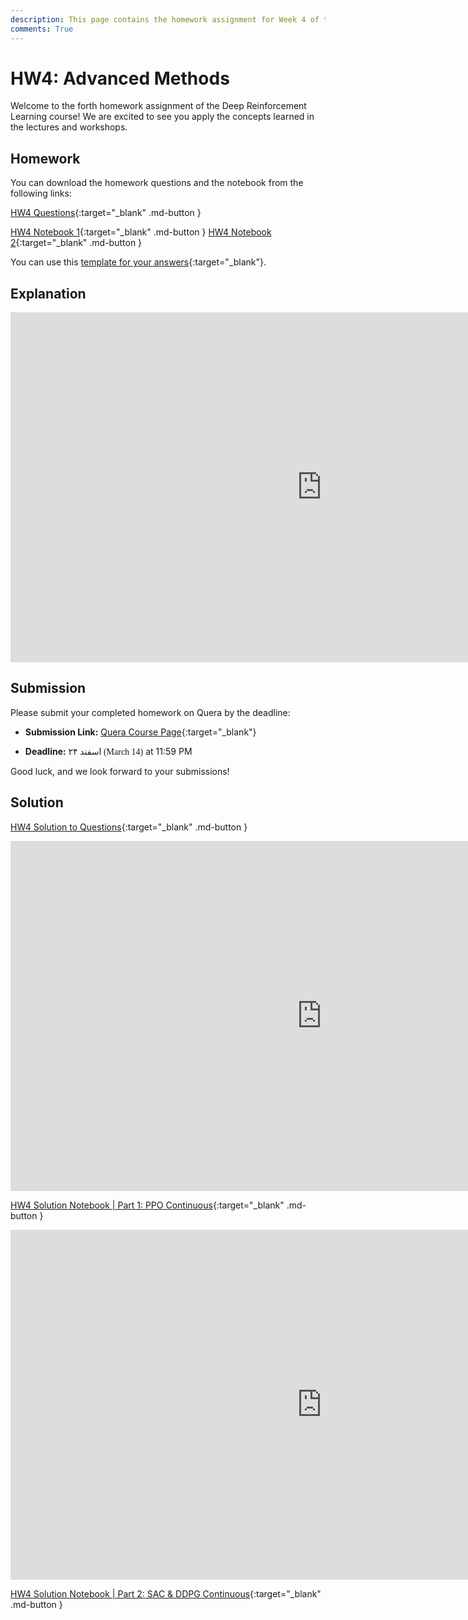```yaml
---
description: This page contains the homework assignment for Week 4 of the Deep Reinforcement Learning course, focusing on Advanced RL Methods.
comments: True
---
```


# HW4: Advanced Methods	

Welcome to the forth homework assignment of the Deep Reinforcement Learning course! We are excited to see you apply the concepts learned in the lectures and workshops.

## Homework

You can download the homework questions and the notebook from the following links:

[HW4 Questions](https://raw.githubusercontent.com/DeepRLCourse/Homework-4-Questions/refs/heads/main/HW4_Questions.pdf){:target="_blank" .md-button }

[HW4 Notebook 1](https://raw.githubusercontent.com/DeepRLCourse/Homework-4-Questions/refs/heads/main/HW4_P1_PPO_Continuous.ipynb){:target="_blank" .md-button }
[HW4 Notebook 2](https://raw.githubusercontent.com/DeepRLCourse/Homework-4-Questions/refs/heads/main/HW4_P2_SAC_DDPG_Continuous.ipynb){:target="_blank" .md-button }

You can use this [template for your answers](https://github.com/DeepRLCourse/Homework-4-Template){:target="_blank"}.

## Explanation

<iframe width="996" height="560" src="https://www.youtube.com/embed/-ryMWO2guBo" title="YouTube video player" frameborder="0" allow="accelerometer; autoplay; clipboard-write; encrypted-media; gyroscope; picture-in-picture; web-share" referrerpolicy="strict-origin-when-cross-origin" allowfullscreen></iframe>

## Submission

Please submit your completed homework on Quera by the deadline:

- **Submission Link:** [Quera Course Page](https://quera.org/course/add_to_course/course/20598/){:target="_blank"}

- **Deadline:** <span style="direction: rtl;font-family: Vazirmatn;">۲۴ اسفند (March 14)</span> at 11:59 PM

Good luck, and we look forward to your submissions!

## Solution

[HW4 Solution to Questions](https://raw.githubusercontent.com/DeepRLCourse/Homework-4-Questions/refs/heads/main/HW4_Solution.pdf){:target="_blank" .md-button }

<iframe width="996" height="560" src="https://www.youtube.com/embed/j77hDUUkfZ4" title="YouTube video player" frameborder="0" allow="accelerometer; autoplay; clipboard-write; encrypted-media; gyroscope; picture-in-picture; web-share" referrerpolicy="strict-origin-when-cross-origin" allowfullscreen></iframe>

[HW4 Solution Notebook | Part 1: PPO Continuous](https://raw.githubusercontent.com/DeepRLCourse/Homework-4-Questions/refs/heads/main/HW4_P1_PPO_Continuous_Solution.ipynb){:target="_blank" .md-button }

<iframe width="996" height="560" src="https://www.youtube.com/embed/ebUyYfbb7l4" title="YouTube video player" frameborder="0" allow="accelerometer; autoplay; clipboard-write; encrypted-media; gyroscope; picture-in-picture; web-share" referrerpolicy="strict-origin-when-cross-origin" allowfullscreen></iframe>

[HW4 Solution Notebook | Part 2: SAC & DDPG Continuous](https://raw.githubusercontent.com/DeepRLCourse/Homework-4-Questions/refs/heads/main/HW4_P2_SAC_DDPG_Continuous_Solution.ipynb){:target="_blank" .md-button }